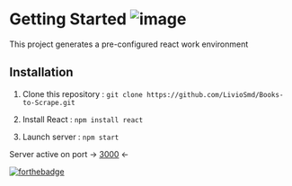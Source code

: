 # Getting Started ![image]({https://img.shields.io/badge/React-20232A?style=for-the-badge&logo=react&logoColor=61DAFB})

This project generates a pre-configured react work environment

## Installation

1. Clone this repository : `git clone https://github.com/LivioSmd/Books-to-Scrape.git`

2. Install React : `npm install react`

3. Launch server : `npm start`

Server active on port -> [3000](http://localhost:3000/) <-

[![forthebadge](https://forthebadge.com/images/badges/uses-brains.svg)](https://forthebadge.com)
